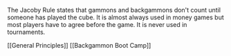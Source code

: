 The Jacoby Rule states that gammons and backgammons don't count until someone has played the cube. It is almost always used in money games but most players have to agree before the game. It is never used in tournaments.

[[General Principles]]
[[Backgammon Boot Camp]]

